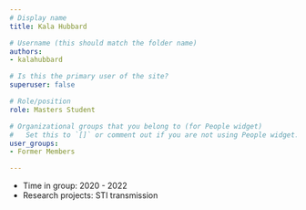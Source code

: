```yaml
---
# Display name
title: Kala Hubbard

# Username (this should match the folder name)
authors:
- kalahubbard

# Is this the primary user of the site?
superuser: false

# Role/position
role: Masters Student

# Organizational groups that you belong to (for People widget)
#   Set this to `[]` or comment out if you are not using People widget.
user_groups:
- Former Members

---
```


* Time in group: 2020 - 2022
* Research projects: STI transmission 
